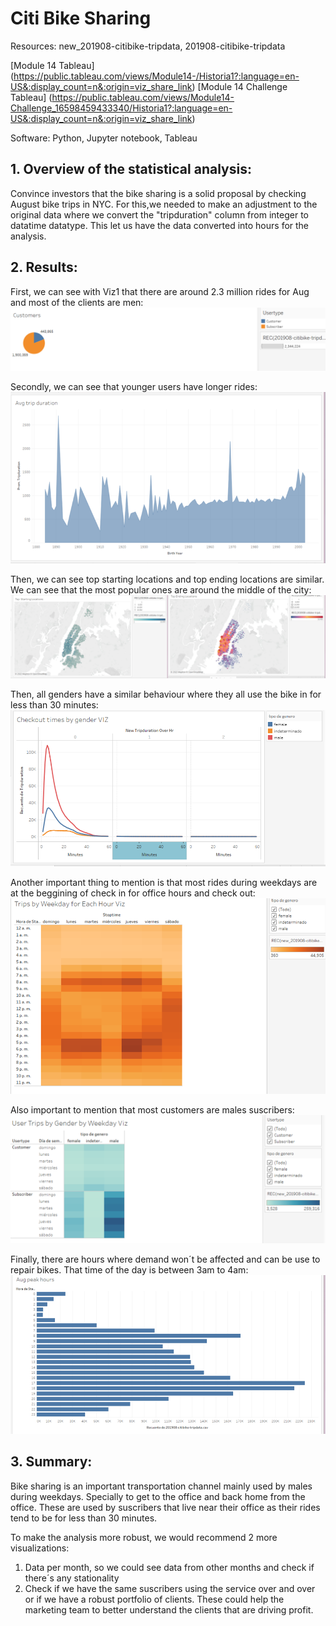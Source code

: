 # Citi Bike Sharing

Resources:
new_201908-citibike-tripdata, 201908-citibike-tripdata

[Module 14 Tableau] (https://public.tableau.com/views/Module14-/Historia1?:language=en-US&:display_count=n&:origin=viz_share_link)
[Module 14 Challenge Tableau] (https://public.tableau.com/views/Module14-Challenge_16598459433340/Historia1?:language=en-US&:display_count=n&:origin=viz_share_link)

Software:
Python, Jupyter notebook, Tableau

## 1. Overview of the statistical analysis:
Convince investors that the bike sharing is a solid proposal by checking August bike trips in NYC.
For this,we needed to make an adjustment to the original data where we convert the "tripduration" column from integer to datatime datatype. This let us have the data converted into hours for the analysis.

## 2. Results:
First, we can see with Viz1 that there are around 2.3 million rides for Aug and most of the clients are men:
![Viz1](https://github.com/karen-trena/bikesharing/blob/main/Pictures/Viz1.png)


Secondly, we can see that younger users have longer rides:
![Viz2](https://github.com/karen-trena/bikesharing/blob/main/Pictures/Viz2.png)


Then, we can see top starting locations and top ending locations are similar. We can see that the most popular ones are around the middle of the city:
![Viz3](https://github.com/karen-trena/bikesharing/blob/main/Pictures/Viz3.png)


Then, all genders have a similar behaviour where they all use the bike in for less than 30 minutes:
![Viz4](https://github.com/karen-trena/bikesharing/blob/main/Pictures/Viz4.png)


Another important thing to mention is that most rides during weekdays are at the beggining of check in for office hours and check out:
![Viz5](https://github.com/karen-trena/bikesharing/blob/main/Pictures/Viz5.png)


Also important to mention that most customers are males suscribers:
![Viz6](https://github.com/karen-trena/bikesharing/blob/main/Pictures/Viz6.png)


Finally, there are hours where demand won´t be affected and can be use to repair bikes. That time of the day is between 3am to 4am:
![Viz7](https://github.com/karen-trena/bikesharing/blob/main/Pictures/Viz7.png)

## 3. Summary:
Bike sharing is an important transportation channel mainly used by males during weekdays. Specially to get to the office and back home from the office. These are used by suscribers that live near their office as their rides tend to be for less than 30 minutes.

To make the analysis more robust, we would recommend 2 more visualizations:
1. Data per month, so we could see data from other months and check if there´s any stationality
2. Check if we have the same suscribers using the service over and over or if we have a robust portfolio of clients. These could help the marketing team to better understand the clients that are driving profit.
